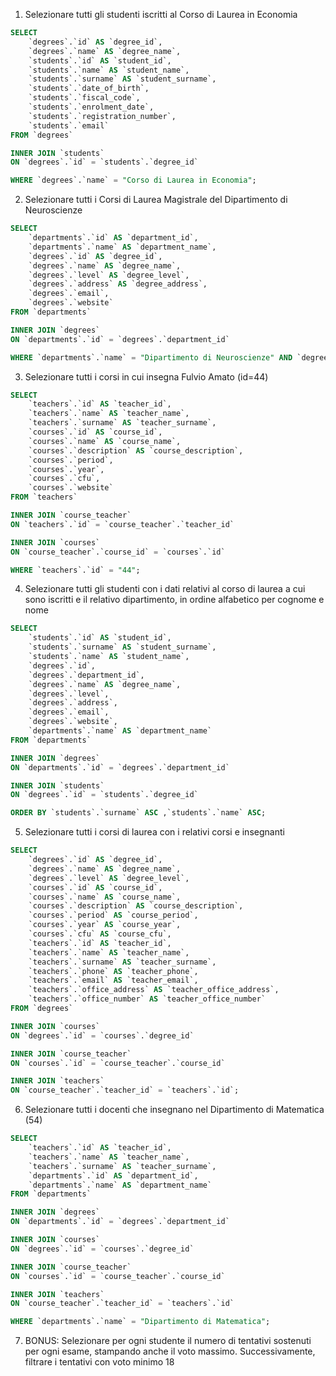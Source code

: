 1. Selezionare tutti gli studenti iscritti al Corso di Laurea in Economia

```sql
SELECT 
	`degrees`.`id` AS `degree_id`,
    `degrees`.`name` AS `degree_name`,
    `students`.`id` AS `student_id`,
    `students`.`name` AS `student_name`,
    `students`.`surname` AS `student_surname`,
    `students`.`date_of_birth`,
    `students`.`fiscal_code`,
    `students`.`enrolment_date`,
    `students`.`registration_number`,
    `students`.`email`
FROM `degrees`

INNER JOIN `students`
ON `degrees`.`id` = `students`.`degree_id`

WHERE `degrees`.`name` = "Corso di Laurea in Economia";
```

2. Selezionare tutti i Corsi di Laurea Magistrale del Dipartimento di
Neuroscienze

```sql
SELECT 
	`departments`.`id` AS `department_id`,
    `departments`.`name` AS `department_name`,
    `degrees`.`id` AS `degree_id`,
    `degrees`.`name` AS `degree_name`,
    `degrees`.`level` AS `degree_level`,
    `degrees`.`address` AS `degree_address`,
    `degrees`.`email`,
    `degrees`.`website`
FROM `departments`

INNER JOIN `degrees`
ON `departments`.`id` = `degrees`.`department_id`

WHERE `departments`.`name` = "Dipartimento di Neuroscienze" AND `degrees`.`level` = "magistrale";
```

3. Selezionare tutti i corsi in cui insegna Fulvio Amato (id=44)

```sql
SELECT 
	`teachers`.`id` AS `teacher_id`,
    `teachers`.`name` AS `teacher_name`,
    `teachers`.`surname` AS `teacher_surname`,
    `courses`.`id` AS `course_id`,
    `courses`.`name` AS `course_name`,
    `courses`.`description` AS `course_description`,
    `courses`.`period`,
    `courses`.`year`,
    `courses`.`cfu`,
    `courses`.`website`
FROM `teachers`

INNER JOIN `course_teacher`
ON `teachers`.`id` = `course_teacher`.`teacher_id`

INNER JOIN `courses`
ON `course_teacher`.`course_id` = `courses`.`id`

WHERE `teachers`.`id` = "44";
```

4. Selezionare tutti gli studenti con i dati relativi al corso di laurea a cui
sono iscritti e il relativo dipartimento, in ordine alfabetico per cognome e
nome

```sql
SELECT 
	`students`.`id` AS `student_id`,
    `students`.`surname` AS `student_surname`,
    `students`.`name` AS `student_name`,
    `degrees`.`id`,
    `degrees`.`department_id`,
    `degrees`.`name` AS `degree_name`,
    `degrees`.`level`,
    `degrees`.`address`,
    `degrees`.`email`,
    `degrees`.`website`,
    `departments`.`name` AS `department_name`
FROM `departments`

INNER JOIN `degrees`
ON `departments`.`id` = `degrees`.`department_id`

INNER JOIN `students`
ON `degrees`.`id` = `students`.`degree_id`

ORDER BY `students`.`surname` ASC ,`students`.`name` ASC;
```

5. Selezionare tutti i corsi di laurea con i relativi corsi e insegnanti

```sql
SELECT 
	`degrees`.`id` AS `degree_id`,
    `degrees`.`name` AS `degree_name`,
    `degrees`.`level` AS `degree_level`,
    `courses`.`id` AS `course_id`,
    `courses`.`name` AS `course_name`,
    `courses`.`description` AS `course_description`,
    `courses`.`period` AS `course_period`,
    `courses`.`year` AS `course_year`,
    `courses`.`cfu` AS `course_cfu`,
    `teachers`.`id` AS `teacher_id`,
    `teachers`.`name` AS `teacher_name`,
    `teachers`.`surname` AS `teacher_surname`,
    `teachers`.`phone` AS `teacher_phone`,
    `teachers`.`email` AS `teacher_email`,
    `teachers`.`office_address` AS `teacher_office_address`,
    `teachers`.`office_number` AS `teacher_office_number`
FROM `degrees`

INNER JOIN `courses`
ON `degrees`.`id` = `courses`.`degree_id`

INNER JOIN `course_teacher`
ON `courses`.`id` = `course_teacher`.`course_id`

INNER JOIN `teachers`
ON `course_teacher`.`teacher_id` = `teachers`.`id`;
```

6. Selezionare tutti i docenti che insegnano nel Dipartimento di
Matematica (54)

```sql
SELECT 
	`teachers`.`id` AS `teacher_id`,
    `teachers`.`name` AS `teacher_name`,
    `teachers`.`surname` AS `teacher_surname`,
    `departments`.`id` AS `department_id`,
    `departments`.`name` AS `department_name`
FROM `departments`

INNER JOIN `degrees`
ON `departments`.`id` = `degrees`.`department_id`

INNER JOIN `courses`
ON `degrees`.`id` = `courses`.`degree_id`

INNER JOIN `course_teacher`
ON `courses`.`id` = `course_teacher`.`course_id`

INNER JOIN `teachers`
ON `course_teacher`.`teacher_id` = `teachers`.`id`

WHERE `departments`.`name` = "Dipartimento di Matematica";
```

7. BONUS: Selezionare per ogni studente il numero di tentativi sostenuti
per ogni esame, stampando anche il voto massimo. Successivamente,
filtrare i tentativi con voto minimo 18

```sql

```

